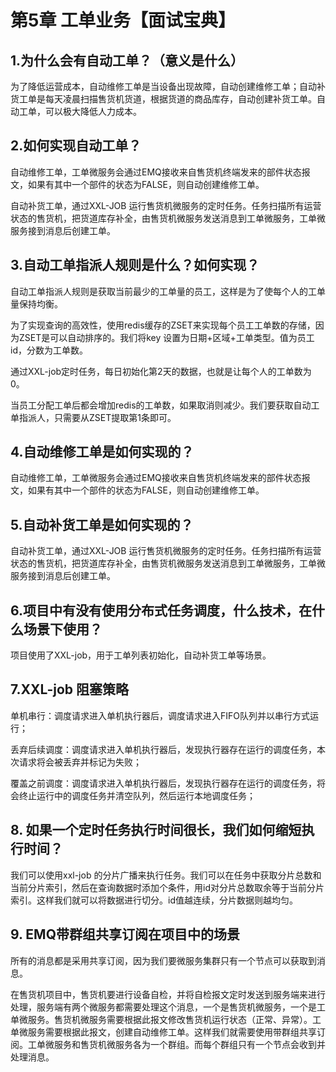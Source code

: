 # 第5章 工单业务【面试宝典】

## 1.为什么会有自动工单？（意义是什么）

 为了降低运营成本，自动维修工单是当设备出现故障，自动创建维修工单；自动补货工单是每天凌晨扫描售货机货道，根据货道的商品库存，自动创建补货工单。自动工单，可以极大降低人力成本。

## 2.如何实现自动工单？

自动维修工单，工单微服务会通过EMQ接收来自售货机终端发来的部件状态报文，如果有其中一个部件的状态为FALSE，则自动创建维修工单。

自动补货工单，通过XXL-JOB  运行售货机微服务的定时任务。任务扫描所有运营状态的售货机，把货道库存补全，由售货机微服务发送消息到工单微服务，工单微服务接到消息后创建工单。



## 3.自动工单指派人规则是什么？如何实现？

自动工单指派人规则是获取当前最少的工单量的员工，这样是为了使每个人的工单量保持均衡。

为了实现查询的高效性，使用redis缓存的ZSET来实现每个员工工单数的存储，因为ZSET是可以自动排序的。我们将key 设置为日期+区域+工单类型。值为员工id，分数为工单数。

通过XXL-job定时任务，每日初始化第2天的数据，也就是让每个人的工单数为0。

当员工分配工单后都会增加redis的工单数，如果取消则减少。我们要获取自动工单指派人，只需要从ZSET提取第1条即可。

## 4.自动维修工单是如何实现的？

自动维修工单，工单微服务会通过EMQ接收来自售货机终端发来的部件状态报文，如果有其中一个部件的状态为FALSE，则自动创建维修工单。



## 5.自动补货工单是如何实现的？

自动补货工单，通过XXL-JOB  运行售货机微服务的定时任务。任务扫描所有运营状态的售货机，把货道库存补全，由售货机微服务发送消息到工单微服务，工单微服务接到消息后创建工单。

## 6.项目中有没有使用分布式任务调度，什么技术，在什么场景下使用？

项目使用了XXL-job，用于工单列表初始化，自动补货工单等场景。

## 7.XXL-job 阻塞策略

单机串行：调度请求进入单机执行器后，调度请求进入FIFO队列并以串行方式运行；

丢弃后续调度：调度请求进入单机执行器后，发现执行器存在运行的调度任务，本次请求将会被丢弃并标记为失败；

覆盖之前调度：调度请求进入单机执行器后，发现执行器存在运行的调度任务，将会终止运行中的调度任务并清空队列，然后运行本地调度任务；

## 8. 如果一个定时任务执行时间很长，我们如何缩短执行时间？

我们可以使用xxl-job 的分片广播来执行任务。我们可以在任务中获取分片总数和当前分片索引，然后在查询数据时添加个条件，用id对分片总数取余等于当前分片索引。这样我们就可以将数据进行切分。id值越连续，分片数据则越均匀。 

## 9. EMQ带群组共享订阅在项目中的场景

所有的消息都是采用共享订阅，因为我们要微服务集群只有一个节点可以获取到消息。

在售货机项目中，售货机要进行设备自检，并将自检报文定时发送到服务端来进行处理，服务端有两个微服务都需要处理这个消息，一个是售货机微服务，一个是工单微服务。售货机微服务需要根据此报文修改售货机运行状态（正常、异常）。工单微服务需要根据此报文，创建自动维修工单。这样我们就需要使用带群组共享订阅。工单微服务和售货机微服务各为一个群组。而每个群组只有一个节点会收到并处理消息。

